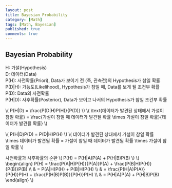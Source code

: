```yaml
---
layout: post
title: Bayesian Probability
category: [Math]
tags: [Math, Bayesian]
published: true
comments: true
---
```


Bayesian Probability
----------------

H: 가설(Hypothesis)  
D: 데이터(Data)  
P(H): 사전확률(Priori), Data가 보이기 전 (즉, 관측전)의 Hypothesis가 참일 확률  
P(D|H): 가능도(Likelihood), Hypothesis가 참일 때, Data를 보게 될 조건부 확률  
P(D): Data의 사전확률   
P(H|D): 사후확률(Posterior), Data가 보이고 나서의 Hypothesis가 참일 조건부 확률  


\\( P(H|D) = \frac{P(D|H)P(H)}{P(D)} \\)
\\( \text{데이터가 발견된 상태에서 가설이 참일 확률} = \frac{가설이 참일 때 데이터가 발견될 확률 \times 가설이 참일 확률}{데이터가 발견될 확률} \\)

\\( P(H|D)P(D) = P(D|H)P(H) \\)
\\( 데이터가 발견된 상태에서 가설이 참일 확률 \times 데이터가 발견될 확률 = 가설이 참일 때 데이터가 발견될 확률 \times 가설이 참일 확률 \\)

사전확률과 사후확률의 순환
\\( P(H) = P(H|A)P(A) + P(H|B)P(B) \\)
\\( \begin{align} 
    P(H) = \frac{P(A|H)P(H)}{P(A)}P(A) + \frac{P(B|H)P(H)}{P(B)}P(B) 
\\\\ & = P(A|H)P(H) + P(B|H)P(H)
\\\\ & = \frac{P(H|A)P(A)}{P(H)}P(H) + \frac{P(H|B)P(B)}{P(H)}P(H)
\\\\ & = P(H|A)P(A) + P(H|B)P(B)
\end{align} \\)
